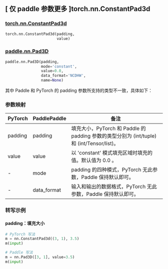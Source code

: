 ## [ 仅 paddle 参数更多 ]torch.nn.ConstantPad3d
### [torch.nn.ConstantPad3d](https://pytorch.org/docs/stable/generated/torch.nn.ConstantPad3d.html?highlight=pad#torch.nn.ConstantPad3d)
```python
torch.nn.ConstantPad3d(padding,
                       value)
```

### [paddle.nn.Pad3D](https://www.paddlepaddle.org.cn/documentation/docs/zh/develop/api/paddle/nn/Pad3D_cn.html#pad3d)
```python
paddle.nn.Pad3D(padding,
                mode='constant',
                value=0.0,
                data_format='NCDHW',
                name=None)
```

其中 Paddle 和 PyTorch 的 padding 参数所支持的类型不一致，具体如下：
### 参数映射
| PyTorch       | PaddlePaddle | 备注                                                   |
| ------------- | ------------ | ------------------------------------------------------ |
| padding       | padding      | 填充大小，PyTorch 和 Paddle 的 padding 参数的类型分别为 (int/tuple) 和 (int/Tensor/list)。  |
| value             | value         | 以 'constant' 模式填充区域时填充的值。默认值为 0.0 。  |
| -             | mode         | padding 的四种模式，PyTorch 无此参数，Paddle 保持默认即可。  |
| -             | data_format  | 输入和输出的数据格式，PyTorch 无此参数，Paddle 保持默认即可。  |

### 转写示例
#### padding：填充大小
```python
# PyTorch 写法
m = nn.ConstantPad3d((3, 1), 3.5)
m(input)

# Paddle 写法
m = nn.Pad3D([3, 1], value=3.5)
m(input)
```
